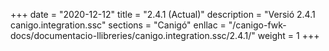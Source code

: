 +++
date        = "2020-12-12"
title       = "2.4.1 (Actual)"
description = "Versió 2.4.1 canigo.integration.ssc"
sections    = "Canigó"
enllac		= "/canigo-fwk-docs/documentacio-llibreries/canigo.integration.ssc/2.4.1/"
weight		= 1
+++
